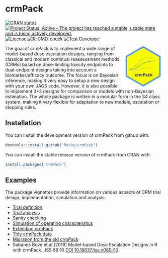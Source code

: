 
<!-- markdownlint-disable-file -->
<!-- README.md is generated from README.Rmd. Please edit that file -->

# crmPack

<!-- badges: start -->

[![CRAN
status](https://www.r-pkg.org/badges/version/crmPack)](https://CRAN.R-project.org/package=crmPack)
[![Project Status: Active - The project has reached a stable, usable
state and is being actively
developed.](https://www.repostatus.org/badges/latest/active.svg)](https://www.repostatus.org/#active)
[![License](https://img.shields.io/badge/License-Apache_2.0-blue.svg)](https://opensource.org/licenses/Apache-2.0)
[![R-CMD-check](https://github.com/Roche/crmPack/actions/workflows/R-CMD-check.yaml/badge.svg)](https://github.com/Roche/crmPack/actions/workflows/R-CMD-check.yaml/)
[![Test
Coverage](https://raw.githubusercontent.com/Roche/crmPack/_xml_coverage_reports/data/main/badge.svg)](https://raw.githubusercontent.com/Roche/crmPack/_xml_coverage_reports/data/main/badge.svg)
<!-- badges: end -->

<p align="center">
<img src='man/figures/logo.png' align="right" height="131.5" alt="crmPack-logo"/>
</p>

The goal of crmPack is to implement a wide range of model-based dose
escalation designs, ranging from classical and modern continual
reassessment methods (CRMs) based on dose-limiting toxicity endpoints to
dual-endpoint designs taking into account a biomarker/efficacy outcome.
The focus is on Bayesian inference, making it very easy to setup a new
design with your own JAGS code. However, it is also possible to
implement 3+3 designs for comparison or models with non-Bayesian
estimation. The whole package is written in a modular form in the S4
class system, making it very flexible for adaptation to new models,
escalation or stopping rules.

## Installation

You can install the development version of crmPack from github with:

``` r
devtools::install_github("Roche/crmPack")
```

You can install the stable release version of crmPack from CRAN with:

``` r
install.packages("crmPack")
```

## Examples

The package vignettes provide information on various aspects of CRM
trial design, implementation, simulation and analysis:

- [Trial
  definition](https://roche.github.io/crmPack/main/articles/trial_definition.html)
- [Trial
  analysis](https://roche.github.io/crmPack/main/articles/trial_analysis.html)
- [Sanity
  checking](https://roche.github.io/crmPack/main/articles/trial_sanity_checks.html)
- [Simulation of operating
  characteristics](https://roche.github.io/crmPack/main/articles/trial_simulation.html)
- [Extending
  crmPack](https://roche.github.io/crmPack/main/articles/parallel_computing_with_extensions.html)
- [Tidy crmPack
  data](https://roche.github.io/crmPack/main/articles/tidy_method.html)
- [Migration from the old
  crmPack](https://roche.github.io/crmPack/main/articles/migration_from_the_old_crmPack.html)
- Sabanes Bove et al (2019) Model-based Dose Escalation Designs in R
  with crmPack. JSS 89:10 [DOI
  10.18637/jss.v089.i10](https://www.jstatsoft.org/article/view/v089i10)
